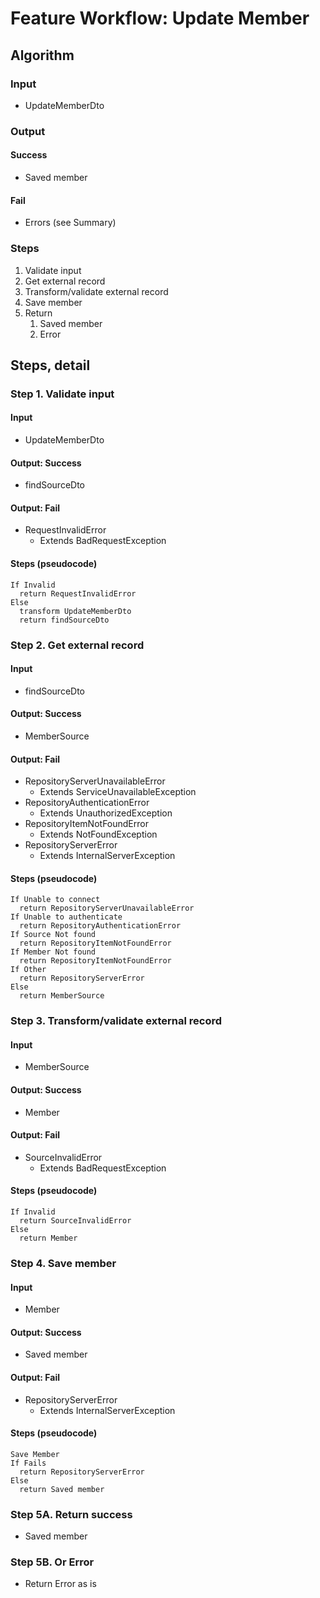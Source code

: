 # Feature Workflow: Update Member

## Algorithm

### Input
- UpdateMemberDto

### Output

#### Success

- Saved member

#### Fail

- Errors (see Summary)

### Steps

1. Validate input
2. Get external record
3. Transform/validate external record
4. Save member
5. Return
   1. Saved member
   2. Error

## Steps, detail

### Step 1. Validate input

#### Input
- UpdateMemberDto

#### Output: Success

- findSourceDto

#### Output: Fail

- RequestInvalidError
  - Extends BadRequestException

#### Steps (pseudocode)

```
If Invalid
  return RequestInvalidError
Else
  transform UpdateMemberDto
  return findSourceDto
```

### Step 2. Get external record

#### Input
- findSourceDto

#### Output: Success

- MemberSource

#### Output: Fail

- RepositoryServerUnavailableError
  - Extends ServiceUnavailableException
- RepositoryAuthenticationError
  - Extends UnauthorizedException
- RepositoryItemNotFoundError
  - Extends NotFoundException
- RepositoryServerError
  - Extends InternalServerException

#### Steps (pseudocode)

```
If Unable to connect
  return RepositoryServerUnavailableError
If Unable to authenticate
  return RepositoryAuthenticationError
If Source Not found
  return RepositoryItemNotFoundError
If Member Not found
  return RepositoryItemNotFoundError
If Other
  return RepositoryServerError
Else
  return MemberSource
```

### Step 3. Transform/validate external record

#### Input
- MemberSource

#### Output: Success

- Member

#### Output: Fail

- SourceInvalidError
  - Extends BadRequestException

#### Steps (pseudocode)

```
If Invalid
  return SourceInvalidError
Else
  return Member
```

### Step 4. Save member

#### Input
- Member

#### Output: Success

- Saved member

#### Output: Fail

- RepositoryServerError
  - Extends InternalServerException

#### Steps (pseudocode)

```
Save Member
If Fails
  return RepositoryServerError
Else
  return Saved member
```

### Step 5A. Return success

- Saved member

### Step 5B. Or Error

- Return Error as is
